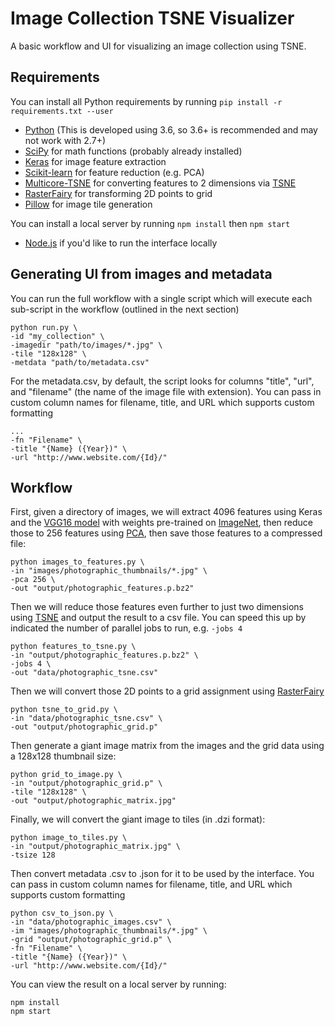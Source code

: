 # Image Collection TSNE Visualizer

A basic workflow and UI for visualizing an image collection using TSNE.

## Requirements

You can install all Python requirements by running `pip install -r requirements.txt --user`

- [Python](https://www.python.org/) (This is developed using 3.6, so 3.6+ is recommended and may not work with 2.7+)
- [SciPy](https://www.scipy.org/) for math functions (probably already installed)
- [Keras](https://keras.io/) for image feature extraction
- [Scikit-learn](https://scikit-learn.org/stable/) for feature reduction (e.g. PCA)
- [Multicore-TSNE](https://github.com/DmitryUlyanov/Multicore-TSNE) for converting features to 2 dimensions via [TSNE](https://en.wikipedia.org/wiki/T-distributed_stochastic_neighbor_embedding)
- [RasterFairy](https://github.com/Quasimondo/RasterFairy) for transforming 2D points to grid
- [Pillow](https://pillow.readthedocs.io/en/stable/) for image tile generation

You can install a local server by running `npm install` then `npm start`

- [Node.js](https://nodejs.org/en/) if you'd like to run the interface locally

## Generating UI from images and metadata

You can run the full workflow with a single script which will execute each sub-script in the workflow (outlined in the next section)

```
python run.py \
-id "my_collection" \
-imagedir "path/to/images/*.jpg" \
-tile "128x128" \
-metdata "path/to/metadata.csv"
```

For the metadata.csv, by default, the script looks for columns "title", "url", and "filename" (the name of the image file with extension). You can pass in custom column names for filename, title, and URL which supports custom formatting

```
...
-fn "Filename" \
-title "{Name} ({Year})" \
-url "http://www.website.com/{Id}/"
```

## Workflow

First, given a directory of images, we will extract 4096 features using Keras and the [VGG16 model](https://keras.io/applications/#vgg16) with weights pre-trained on [ImageNet](http://www.image-net.org/), then reduce those to 256 features using [PCA](https://en.wikipedia.org/wiki/Principal_component_analysis), then save those features to a compressed file:

```
python images_to_features.py \
-in "images/photographic_thumbnails/*.jpg" \
-pca 256 \
-out "output/photographic_features.p.bz2"
```

Then we will reduce those features even further to just two dimensions using [TSNE](https://en.wikipedia.org/wiki/T-distributed_stochastic_neighbor_embedding) and output the result to a csv file. You can speed this up by indicated the number of parallel jobs to run, e.g. `-jobs 4`

```
python features_to_tsne.py \
-in "output/photographic_features.p.bz2" \
-jobs 4 \
-out "data/photographic_tsne.csv"
```

Then we will convert those 2D points to a grid assignment using [RasterFairy](https://github.com/Quasimondo/RasterFairy)

```
python tsne_to_grid.py \
-in "data/photographic_tsne.csv" \
-out "output/photographic_grid.p"
```

Then generate a giant image matrix from the images and the grid data using a 128x128 thumbnail size:

```
python grid_to_image.py \
-in "output/photographic_grid.p" \
-tile "128x128" \
-out "output/photographic_matrix.jpg"
```

Finally, we will convert the giant image to tiles (in .dzi format):

```
python image_to_tiles.py \
-in "output/photographic_matrix.jpg" \
-tsize 128
```

Then convert metadata .csv to .json for it to be used by the interface. You can pass in custom column names for filename, title, and URL which supports custom formatting

```
python csv_to_json.py \
-in "data/photographic_images.csv" \
-im "images/photographic_thumbnails/*.jpg" \
-grid "output/photographic_grid.p" \
-fn "Filename" \
-title "{Name} ({Year})" \
-url "http://www.website.com/{Id}/"
```

You can view the result on a local server by running:

```
npm install
npm start
```
